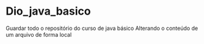 # Dio_java_basico
Guardar todo o repositório do curso de java básico
Alterando o conteúdo de um arquivo de forma local